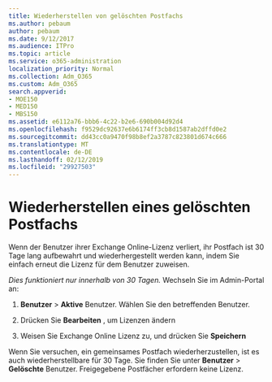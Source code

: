 ```yaml
---
title: Wiederherstellen von gelöschten Postfachs
ms.author: pebaum
author: pebaum
ms.date: 9/12/2017
ms.audience: ITPro
ms.topic: article
ms.service: o365-administration
localization_priority: Normal
ms.collection: Adm_O365
ms.custom: Adm_O365
search.appverid:
- MOE150
- MED150
- MBS150
ms.assetid: e6112a76-bbb6-4c22-b2e6-690b004d92d4
ms.openlocfilehash: f9529dc92637e6b6174ff3cb8d1587ab2dffd0e2
ms.sourcegitcommit: dd43cc0a9470f98b8ef2a3787c823801d674c666
ms.translationtype: MT
ms.contentlocale: de-DE
ms.lasthandoff: 02/12/2019
ms.locfileid: "29927503"
---
```

# <a name="restore-a-deleted-mailbox"></a>Wiederherstellen eines gelöschten Postfachs

Wenn der Benutzer ihrer Exchange Online-Lizenz verliert, ihr Postfach ist 30 Tage lang aufbewahrt und wiederhergestellt werden kann, indem Sie einfach erneut die Lizenz für dem Benutzer zuweisen.
  
 *Dies funktioniert nur innerhalb von 30 Tagen.*  Wechseln Sie im Admin-Portal an: 
  
1. **Benutzer** \> **Aktive** Benutzer. Wählen Sie den betreffenden Benutzer. 
    
2. Drücken Sie **Bearbeiten** , um Lizenzen ändern 
    
3. Weisen Sie Exchange Online Lizenz zu, und drücken Sie **Speichern**
    
Wenn Sie versuchen, ein gemeinsames Postfach wiederherzustellen, ist es auch wiederherstellbare für 30 Tage. Sie finden Sie unter **Benutzer** \> **Gelöschte** Benutzer. Freigegebene Postfächer erfordern keine Lizenz. 
  

